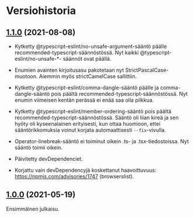 <div lang="fi-FI">

# Versiohistoria

<!-- New entries inserted automatically after this line -->

## [1.1.0](https://github.com/response200/eslint-config/compare/v1.0.0...v1.1.0) (2021-08-08)

- Kytketty @typescript-eslint/no-unsafe-argument-sääntö päälle
  recommended-typescript-säännöstössä. Nyt kaikki @typescript-eslint/no-unsafe-*-
  säännöt ovat päällä.
- Enumien avainten kirjoitusasu pakotetaan nyt StrictPascalCase-muotoon. Aiemmin
  myös strictCamelCase sallittiin.
- Kytketty @typescript-eslint/comma-dangle-sääntö päälle ja comma-dangle-sääntö
  pois päältä recommended-typescript-säännöstössä. Nyt enumin viimeisen kentän
  perässä ei enää saa olla pilkkua. 
- Kytketty @typescript-eslint/member-ordering-sääntö pois päältä
  recommended-typescript-säännöstössä. Sääntö oli liian kireä ja sen hyöty oli
  kyseenalainen erityisesti, kun ottaa huomioon, ettei sääntörikkomuksia voinut
  korjata automaattisesti `--fix`-vivulla.
- Operator-linebreak-sääntö ei toiminut oikein .ts- ja .tsx-tiedostoissa. Nyt
  sääntö toimii oikein.

- Päivitetty devDependenciet.
- Korjattu vain devDependencyjä koskettanut haavoittuvuus: https://npmjs.com/advisories/1747 (browserslist).

## [1.0.0](https://github.com/response200/eslint-config/compare/v0.0.0...v1.0.0) (2021-05-19)

Ensimmäinen julkaisu.

</div>
